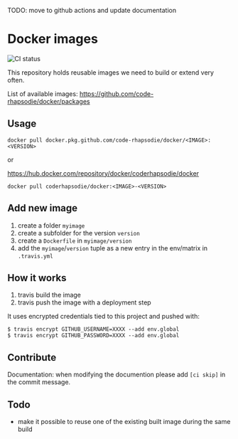 TODO: move to github actions and update documentation

# Docker images

![CI status](https://github.com/code-rhapsodie/docker/actions/workflows/docker.yml/badge.svg)

This repository holds reusable images we need to build or extend very often.

List of available images: https://github.com/code-rhapsodie/docker/packages

## Usage

```
docker pull docker.pkg.github.com/code-rhapsodie/docker/<IMAGE>:<VERSION>
```

or 

https://hub.docker.com/repository/docker/coderhapsodie/docker

```
docker pull coderhapsodie/docker:<IMAGE>-<VERSION>
```

## Add new image

1) create a folder `myimage`
2) create a subfolder for the version `version`
3) create a `Dockerfile` in `myimage/version`
4) add the `myimage`/`version` tuple as a new entry in the env/matrix in `.travis.yml`

## How it works

1) travis build the image
2) travis push the image with a deployment step

It uses encrypted credentials tied to this project and pushed with:

```
$ travis encrypt GITHUB_USERNAME=XXXX --add env.global
$ travis encrypt GITHUB_PASSWORD=XXXX --add env.global
```

## Contribute

Documentation: when modifying the documention please add `[ci skip]` in the commit message.

## Todo

- make it possible to reuse one of the existing built image during the same build
